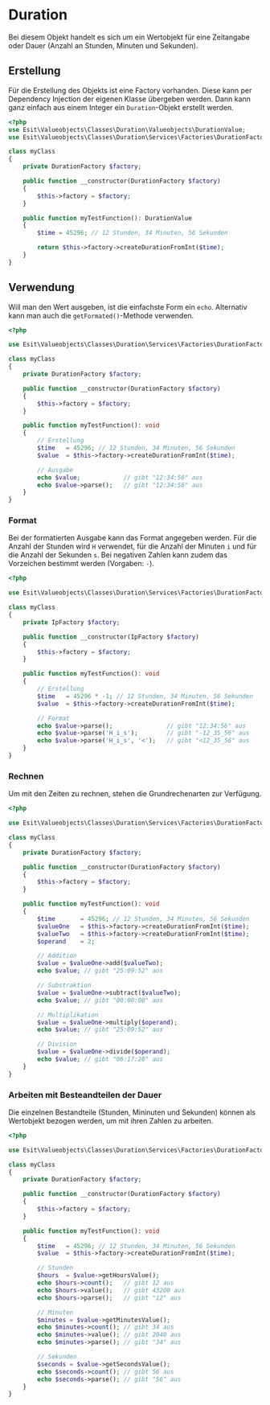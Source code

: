 # Duration

Bei diesem Objekt handelt es sich um ein Wertobjekt für eine Zeitangabe oder Dauer (Anzahl an Stunden, Minuten und Sekunden).


## Erstellung

Für die Erstellung des Objekts ist eine Factory vorhanden. Diese kann per Dependency Injection der eigenen
Klasse übergeben werden. Dann kann ganz einfach aus einem Integer ein `Duration`-Objekt erstellt werden.


```php
<?php
use Esit\Valueobjects\Classes\Duration\Valueobjects\DurationValue;
use Esit\Valueobjects\Classes\Duration\Services\Factories\DurationFactory;

class myClass
{
    private DurationFactory $factory;

    public function __constructor(DurationFactory $factory)
    {
        $this->factory = $factory;
    }

    public function myTestFunction(): DurationValue
    {
        $time = 45296; // 12 Stunden, 34 Minuten, 56 Sekunden

        return $this->factory->createDurationFromInt($time);
    }
}
```


## Verwendung

Will man den Wert ausgeben, ist die einfachste Form ein `echo`. Alternativ kann man auch die `getFormated()`-Methode
verwenden.

```php
<?php

use Esit\Valueobjects\Classes\Duration\Services\Factories\DurationFactory;

class myClass
{
    private DurationFactory $factory;

    public function __constructor(DurationFactory $factory)
    {
        $this->factory = $factory;
    }

    public function myTestFunction(): void
    {
        // Erstellung
        $time   = 45296; // 12 Stunden, 34 Minuten, 56 Sekunden
        $value  = $this->factory->createDurationFromInt($time);

        // Ausgabe
        echo $value;            // gibt "12:34:56" aus
        echo $value->parse();   // gibt "12:34:56" aus
    }
}
```

### Format

Bei der formatierten Ausgabe kann das Format angegeben werden. Für die Anzahl der Stunden wird `H` verwendet,
für die Anzahl der Minuten `i` und für die Anzahl der Sekunden `s`. Bei negativen Zahlen kann zudem das Vorzeichen
bestimmt werden (Vorgaben: `-`).

```php
<?php

use Esit\Valueobjects\Classes\Duration\Services\Factories\DurationFactory;

class myClass
{
    private IpFactory $factory;

    public function __constructor(IpFactory $factory)
    {
        $this->factory = $factory;
    }

    public function myTestFunction(): void
    {
        // Erstellung
        $time   = 45296 * -1; // 12 Stunden, 34 Minuten, 56 Sekunden
        $value  = $this->factory->createDurationFromInt($time);

        // Format
        echo $value->parse();               // gibt "12:34:56" aus
        echo $value->parse('H_i_s');        // gibt "-12_35_56" aus
        echo $value->parse('H_i_s', '<');   // gibt "<12_35_56" aus
    }
}
```

### Rechnen

Um mit den Zeiten zu rechnen, stehen die Grundrechenarten zur Verfügung.

```php
<?php

use Esit\Valueobjects\Classes\Duration\Services\Factories\DurationFactory;

class myClass
{
    private DurationFactory $factory;

    public function __constructor(DurationFactory $factory)
    {
        $this->factory = $factory;
    }

    public function myTestFunction(): void
    {
        $time       = 45296; // 12 Stunden, 34 Minuten, 56 Sekunden
        $valueOne   = $this->factory->createDurationFromInt($time);
        $valueTwo   = $this->factory->createDurationFromInt($time);
        $operand    = 2;

        // Addition
        $value = $valueOne->add($valueTwo);
        echo $value; // gibt "25:09:52" aus

        // Substraktion
        $value = $valueOne->subtract($valueTwo);
        echo $value; // gibt "00:00:00" aus

        // Multiplikation
        $value = $valueOne->multiply($operand);
        echo $value; // gibt "25:09:52" aus

        // Division
        $value = $valueOne->divide($operand);
        echo $value; // gibt "06:17:28" aus
    }
}
```

### Arbeiten mit Besteandteilen der Dauer

Die einzelnen Bestandteile (Stunden, Mininuten und Sekunden) können als Wertobjekt bezogen werden, um mit ihren Zahlen
zu arbeiten.

```php
<?php

use Esit\Valueobjects\Classes\Duration\Services\Factories\DurationFactory;

class myClass
{
    private DurationFactory $factory;

    public function __constructor(DurationFactory $factory)
    {
        $this->factory = $factory;
    }

    public function myTestFunction(): void
    {
        $time   = 45296; // 12 Stunden, 34 Minuten, 56 Sekunden
        $value  = $this->factory->createDurationFromInt($time);

        // Stunden
        $hours  = $value->getHoursValue();
        echo $hours->count();   // gibt 12 aus
        echo $hours->value();   // gibt 43200 aus
        echo $hours->parse();   // gibt "12" aus

        // Minuten
        $minutes = $value->getMinutesValue();
        echo $minutes->count(); // gibt 34 aus
        echo $minutes->value(); // gibt 2040 aus
        echo $minutes->parse(); // gibt "34" aus

        // Sekunden
        $seconds = $value->getSecondsValue();
        echo $seconds->count(); // gibt 56 aus
        echo $seconds->parse(); // gibt "56" aus
    }
}
```
